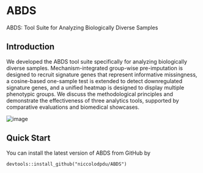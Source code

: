 # ABDS
ABDS: Tool Suite for Analyzing Biologically Diverse Samples

## Introduction
We developed the ABDS tool suite specifically for analyzing biologically diverse samples. Mechanism-integrated group-wise pre-imputation is designed to recruit signature genes that represent informative missingness, a cosine-based one-sample test is extended to detect downregulated signature genes, and a unified heatmap is designed to display multiple phenotypic groups. We discuss the methodological principles and demonstrate the effectiveness of three analytics tools, supported by comparative evaluations and biomedical showcases.

![image](https://github.com/niccolodpdu/ABDS/assets/89655676/bd842457-05f4-440a-9a64-6759f4cec07a)

## Quick Start
You can install the latest version of ABDS from GitHub by
```{r, eval = FALSE}
devtools::install_github("niccolodpdu/ABDS")
```
